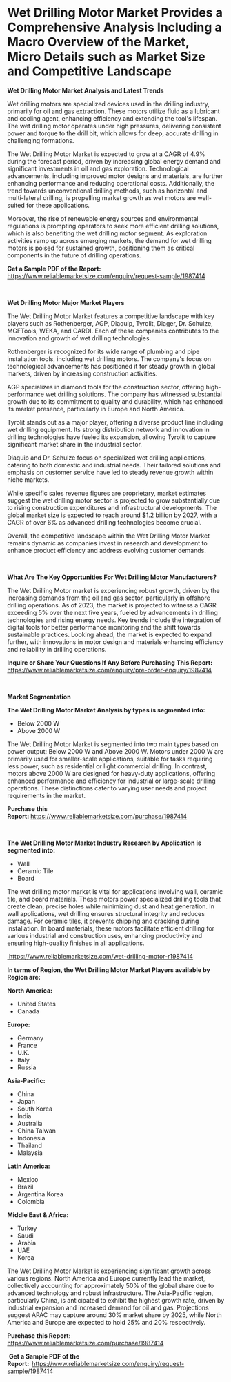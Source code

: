 <p><h1>Wet Drilling Motor Market Provides a Comprehensive Analysis Including a Macro Overview of the Market, Micro Details such as Market Size and Competitive Landscape</h1></p><p><strong>Wet Drilling Motor Market Analysis and Latest Trends</strong></p>
<p><p>Wet drilling motors are specialized devices used in the drilling industry, primarily for oil and gas extraction. These motors utilize fluid as a lubricant and cooling agent, enhancing efficiency and extending the tool's lifespan. The wet drilling motor operates under high pressures, delivering consistent power and torque to the drill bit, which allows for deep, accurate drilling in challenging formations.</p><p>The Wet Drilling Motor Market is expected to grow at a CAGR of 4.9% during the forecast period, driven by increasing global energy demand and significant investments in oil and gas exploration. Technological advancements, including improved motor designs and materials, are further enhancing performance and reducing operational costs. Additionally, the trend towards unconventional drilling methods, such as horizontal and multi-lateral drilling, is propelling market growth as wet motors are well-suited for these applications.</p><p>Moreover, the rise of renewable energy sources and environmental regulations is prompting operators to seek more efficient drilling solutions, which is also benefiting the wet drilling motor segment. As exploration activities ramp up across emerging markets, the demand for wet drilling motors is poised for sustained growth, positioning them as critical components in the future of drilling operations.</p></p>
<p><strong>Get a Sample PDF of the Report:&nbsp;</strong> <a href="https://www.reliablemarketsize.com/enquiry/request-sample/1987414?utm_campaign=2041&utm_medium=2&utm_source=Github&utm_content=ia&utm_term=12042025&utm_id=wet-drilling-motor">https://www.reliablemarketsize.com/enquiry/request-sample/1987414</a></p>
<p>&nbsp;</p>
<p><strong>Wet Drilling Motor Major Market Players</strong></p>
<p><p>The Wet Drilling Motor Market features a competitive landscape with key players such as Rothenberger, AGP, Diaquip, Tyrolit, Diager, Dr. Schulze, MGFTools, WEKA, and CARDI. Each of these companies contributes to the innovation and growth of wet drilling technologies.</p><p>Rothenberger is recognized for its wide range of plumbing and pipe installation tools, including wet drilling motors. The company's focus on technological advancements has positioned it for steady growth in global markets, driven by increasing construction activities.</p><p>AGP specializes in diamond tools for the construction sector, offering high-performance wet drilling solutions. The company has witnessed substantial growth due to its commitment to quality and durability, which has enhanced its market presence, particularly in Europe and North America.</p><p>Tyrolit stands out as a major player, offering a diverse product line including wet drilling equipment. Its strong distribution network and innovation in drilling technologies have fueled its expansion, allowing Tyrolit to capture significant market share in the industrial sector.</p><p>Diaquip and Dr. Schulze focus on specialized wet drilling applications, catering to both domestic and industrial needs. Their tailored solutions and emphasis on customer service have led to steady revenue growth within niche markets.</p><p>While specific sales revenue figures are proprietary, market estimates suggest the wet drilling motor sector is projected to grow substantially due to rising construction expenditures and infrastructural developments. The global market size is expected to reach around $1.2 billion by 2027, with a CAGR of over 6% as advanced drilling technologies become crucial.</p><p>Overall, the competitive landscape within the Wet Drilling Motor Market remains dynamic as companies invest in research and development to enhance product efficiency and address evolving customer demands.</p></p>
<p>&nbsp;</p>
<p><strong>What Are The Key Opportunities For Wet Drilling Motor Manufacturers?</strong></p>
<p><p>The Wet Drilling Motor market is experiencing robust growth, driven by the increasing demands from the oil and gas sector, particularly in offshore drilling operations. As of 2023, the market is projected to witness a CAGR exceeding 5% over the next five years, fueled by advancements in drilling technologies and rising energy needs. Key trends include the integration of digital tools for better performance monitoring and the shift towards sustainable practices. Looking ahead, the market is expected to expand further, with innovations in motor design and materials enhancing efficiency and reliability in drilling operations.</p></p>
<p><strong>Inquire or Share Your Questions If Any Before Purchasing This Report:</strong> <a href="https://www.reliablemarketsize.com/enquiry/pre-order-enquiry/1987414?utm_campaign=2041&utm_medium=2&utm_source=Github&utm_content=ia&utm_term=12042025&utm_id=wet-drilling-motor">https://www.reliablemarketsize.com/enquiry/pre-order-enquiry/1987414</a></p>
<p>&nbsp;</p>
<p><strong>Market Segmentation</strong></p>
<p><strong>The Wet Drilling Motor Market Analysis by types is segmented into:</strong></p>
<p><ul><li>Below 2000 W</li><li>Above 2000 W</li></ul></p>
<p><p>The Wet Drilling Motor Market is segmented into two main types based on power output: Below 2000 W and Above 2000 W. Motors under 2000 W are primarily used for smaller-scale applications, suitable for tasks requiring less power, such as residential or light commercial drilling. In contrast, motors above 2000 W are designed for heavy-duty applications, offering enhanced performance and efficiency for industrial or large-scale drilling operations. These distinctions cater to varying user needs and project requirements in the market.</p></p>
<p><strong>Purchase this Report:&nbsp;</strong><a href="https://www.reliablemarketsize.com/purchase/1987414?utm_campaign=2041&utm_medium=2&utm_source=Github&utm_content=ia&utm_term=12042025&utm_id=wet-drilling-motor">https://www.reliablemarketsize.com/purchase/1987414</a></p>
<p>&nbsp;</p>
<p><strong>The Wet Drilling Motor Market Industry Research by Application is segmented into:</strong></p>
<p><ul><li>Wall</li><li>Ceramic Tile</li><li>Board</li></ul></p>
<p><p>The wet drilling motor market is vital for applications involving wall, ceramic tile, and board materials. These motors power specialized drilling tools that create clean, precise holes while minimizing dust and heat generation. In wall applications, wet drilling ensures structural integrity and reduces damage. For ceramic tiles, it prevents chipping and cracking during installation. In board materials, these motors facilitate efficient drilling for various industrial and construction uses, enhancing productivity and ensuring high-quality finishes in all applications.</p></p>
<p><a href="https://www.reliablemarketsize.com/wet-drilling-motor-r1987414?utm_campaign=2041&utm_medium=2&utm_source=Github&utm_content=ia&utm_term=12042025&utm_id=wet-drilling-motor">&nbsp;https://www.reliablemarketsize.com/wet-drilling-motor-r1987414</a></p>
<p><strong>In terms of Region, the Wet Drilling Motor Market Players available by Region are:</strong></p>
<p>
    <p> <strong> North America: </strong>
        <ul>
            <li>United States</li>
            <li>Canada</li>
        </ul>
        </p> 
    <p> <strong> Europe: </strong>
        <ul>
            <li>Germany</li>
            <li>France</li>
            <li>U.K.</li>
            <li>Italy</li>
            <li>Russia</li>
        </ul>
        </p> 
    <p> <strong> Asia-Pacific: </strong>
        <ul>
            <li>China</li>
            <li>Japan</li>
            <li>South Korea</li>
            <li>India</li>
            <li>Australia</li>
            <li>China Taiwan</li>
            <li>Indonesia</li>
            <li>Thailand</li>
            <li>Malaysia</li>
        </ul>
        </p> 
    <p> <strong> Latin America: </strong>
        <ul>
            <li>Mexico</li>
            <li>Brazil</li>
            <li>Argentina Korea</li>
            <li>Colombia</li>
        </ul>
        </p> 
    <p> <strong> Middle East & Africa: </strong>
        <ul>
            <li>Turkey</li>
            <li>Saudi</li>
            <li>Arabia</li>
            <li>UAE</li>
            <li>Korea</li>
        </ul>
    </p>
    </p>
<p><p>The Wet Drilling Motor Market is experiencing significant growth across various regions. North America and Europe currently lead the market, collectively accounting for approximately 50% of the global share due to advanced technology and robust infrastructure. The Asia-Pacific region, particularly China, is anticipated to exhibit the highest growth rate, driven by industrial expansion and increased demand for oil and gas. Projections suggest APAC may capture around 30% market share by 2025, while North America and Europe are expected to hold 25% and 20% respectively.</p></p>
<p><strong>Purchase this Report: </strong><a href="https://www.reliablemarketsize.com/purchase/1987414?utm_campaign=2041&utm_medium=2&utm_source=Github&utm_content=ia&utm_term=12042025&utm_id=wet-drilling-motor">https://www.reliablemarketsize.com/purchase/1987414</a></p>
<p>&nbsp;<strong>Get a Sample PDF of the Report:&nbsp;&nbsp;</strong><a href="https://www.reliablemarketsize.com/enquiry/request-sample/1987414?utm_campaign=2041&utm_medium=2&utm_source=Github&utm_content=ia&utm_term=12042025&utm_id=wet-drilling-motor">https://www.reliablemarketsize.com/enquiry/request-sample/1987414</a></p>
<p><strong></strong></p>
<p><p></p><p></p><p></p></p>